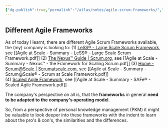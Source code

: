 ```yaml
---
{"dg-publish":true,"permalink":"/atlas/notes/agile-scrum-frameworks/","tags":["class/note","on/methodology","actions/follow-up"]}
---
```



## Different Agile Frameworks

As of today I learnt, there are different Agile Scrum Frameworks available, the (my) company is looking to:
(1) [LeSS® - Large Scale Scrum Framework](https://less.works/de/less/homepage), see [[Agile at Scale - Summary - LeSS® - Large Scale Scrum Framework.pdf]] 
(2) [The Nexus™ Guide | Scrum.org](https://www.scrum.org/resources/nexus-guide), see [[Agile at Scale - Summary - Nexus™ - the Framework for Scaling Scrum.pdf]] 
(3) [Home - Scrum@Scale | Scrumatscale.com](https://www.scrumatscale.com/), see [[Agile at Scale - Summary - Scrum@Scale® - Scrum at Scale Framework.pdf]]  
(4) [Scaled Agile Framework](https://scaledagileframework.com/), see [[Agile at Scale - Summary - SAFe® - Scaled Agile Framework.pdf]] 

The company's perspective on all is, that the **frameworks** in general **need to be adapted to the company's operating model**. 

So, from a perspective of personal knowledge management (PKM) it might be valuable to look deeper into these frameworks with the indent to learn about the pro's & con's, the similarities and the differences.

